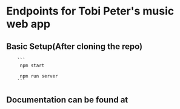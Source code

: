 # Endpoints for Tobi Peter's music web app
   
   ## Basic Setup(After cloning the repo)
        ```
         npm start

         npm run server
        ```

 ## Documentation can be found at
 ```
 
 ```
